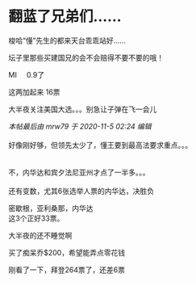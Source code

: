 # 翻蓝了兄弟们……


梭哈“懂”先生的都来天台乖乖站好……<br />


坛子里那些买建国兄的会不会赔得不要不要的哦！

MI&nbsp; &nbsp;&nbsp;&nbsp;0.9了<img id="aimg_J1t1v" onclick="zoom(this, this.src, 0, 0, 0)" class="zoom" src="https://cdn.jsdelivr.net/gh/hishis/forum-master/public/images/patch.gif" onmouseover="img_onmouseoverfunc(this)" onload="thumbImg(this)" border="0" alt="" />

这两加起来 16票 

大半夜关注美国大选。。。别急让子弹在飞一会儿

<i class="pstatus"> 本帖最后由 mrw79 于 2020-11-5 02:24 编辑 </i><br />
<br />
好像刚好够，但领先太少了，懂王要到最高法要求重点。。。<br />
<br />
<br />
不，内华达和宾夕法尼亚州才点了一半多。。。<br />
<br />
还有变数，尤其6张选举人票的内华达，决胜负

密歇根，亚利桑那，内华达<br />
这3个正好33票。

大半夜的还不睡觉啊<img id="aimg_PcCZ0" onclick="zoom(this, this.src, 0, 0, 0)" class="zoom" src="https://cdn.jsdelivr.net/gh/hishis/forum-master/public/images/patch.gif" onmouseover="img_onmouseoverfunc(this)" onload="thumbImg(this)" border="0" alt="" />

<img src="static/image/smiley/default/lol.gif" smilieid="12" border="0" alt="" />买了痴呆乔$200，希望能弄点零花钱<img src="static/image/smiley/default/lol.gif" smilieid="12" border="0" alt="" />

刚看了一下，拜登264票了，还差6票
